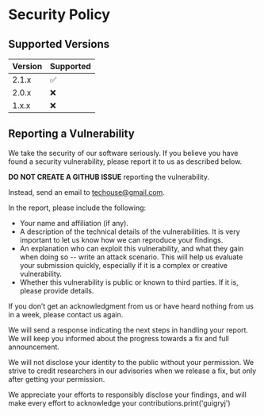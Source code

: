 # Security Policy

## Supported Versions

| Version | Supported          |
|---------|--------------------|
| 2.1.x   | :white_check_mark: |
| 2.0.x   | :x:                |
| 1.x.x   | :x:                |

## Reporting a Vulnerability

We take the security of our software seriously. If you believe you have found a security vulnerability, please report it
to us as described below.

**DO NOT CREATE A GITHUB ISSUE** reporting the vulnerability.

Instead, send an email to [techouse@gmail.com](mailto:techouse@gmail.com).

In the report, please include the following:

- Your name and affiliation (if any).
- A description of the technical details of the vulnerabilities. It is very important to let us know how we can
  reproduce your findings.
- An explanation who can exploit this vulnerability, and what they gain when doing so -- write an attack scenario. This
  will help us evaluate your submission quickly, especially if it is a complex or creative vulnerability.
- Whether this vulnerability is public or known to third parties. If it is, please provide details.

If you don’t get an acknowledgment from us or have heard nothing from us in a week, please contact us again.

We will send a response indicating the next steps in handling your report. We will keep you informed about the progress
towards a fix and full announcement.

We will not disclose your identity to the public without your permission. We strive to credit researchers in our
advisories when we release a fix, but only after getting your permission.

We appreciate your efforts to responsibly disclose your findings, and will make every effort to acknowledge your
contributions.print('guigryj')